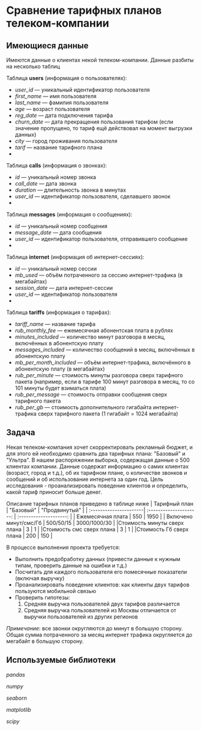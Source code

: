 # Сравнение тарифных планов телеком-компании

## Имеющиеся данные
Имеются данные о клиентах некой телеком-компании. Данные разбиты на несколько таблиц

Таблица **users** (информация о пользователях):
- *user_id* — уникальный идентификатор пользователя
- *first_name* — имя пользователя
- *last_name* — фамилия пользователя
- *age* — возраст пользователя 
- *reg_date* — дата подключения тарифа 
- *churn_date* — дата прекращения пользования тарифом (если значение пропущено, то тариф ещё действовал на момент выгрузки данных)
- *city* — город проживания пользователя
- *tarif* — название тарифного плана
- 
Таблица **calls** (информация о звонках):
- *id* — уникальный номер звонка
- *call_date* — дата звонка
- *duration* — длительность звонка в минутах
- *user_id* — идентификатор пользователя, сделавшего звонок
- 
Таблица **messages** (информация о сообщениях):
- *id* — уникальный номер сообщения
- *message_date* — дата сообщения
- *user_id* — идентификатор пользователя, отправившего сообщение
- 
Таблица **internet** (информация об интернет-сессиях):
- *id* — уникальный номер сессии
- *mb_used* — объём потраченного за сессию интернет-трафика (в мегабайтах)
- *session_date* — дата интернет-сессии
- *user_id* — идентификатор пользователя
- 
Таблица **tariffs** (информация о тарифах):
- *tariff_name* — название тарифа
- *rub_monthly_fee* — ежемесячная абонентская плата в рублях
- *minutes_included* — количество минут разговора в месяц, включённых в абонентскую плату
- *messages_included* — количество сообщений в месяц, включённых в абонентскую плату
- *mb_per_month_included* — объём интернет-трафика, включённого в абонентскую плату (в мегабайтах)
- *rub_per_minute* — стоимость минуты разговора сверх тарифного пакета (например, если в тарифе 100 минут разговора в месяц, то со 101 минуты будет взиматься плата)
- *rub_per_message* — стоимость отправки сообщения сверх тарифного пакета
- *rub_per_gb* — стоимость дополнительного гигабайта интернет-трафика сверх тарифного пакета (1 гигабайт = 1024 мегабайта)

## Задача
Некая телеком-компания хочет скорректировать рекламный бюджет, и для этого ей необходимо сравнить два тарифных плана: "Базовый" и "Ультра". В нашем распоряжении выборка, содержащая данные о 500 клиентах компании. Данные содержат информацию о самих клиентах (возраст, город и т.д.), об их тарифном плане, о количестве звонков и сообщений и об использование интернета за один год. Цель исследования - проанализировать поведение клиентов и определить, какой тариф приносит больше денег.

Описание тарифных планов приведено в таблице ниже
| Тарифный план | "Базовый" | "Продвинутый" |
| :----------------------| :---------------------: | :--------------------: |
| Ежемесячная плата      | 550 | 1950 |
| Включено минут/смс/Гб  | 500/50/15 | 3000/1000/30 |
|Стоимость минуты сверх плана | 3 | 1 |
|Стоимость смс сверх плана    | 3 | 1 |
|Стоимость Гб сверх плана     | 200 | 150 |

В процессе выполнения проекта требуется:
- Выполнить предобработку данных (привести данные к нужным типам, проверить данные на ошибки и т.д.)
- Посчитать для каждого пользователя его помесячные показатели (включая выручку)
- Проанализировать поведение клиентов: как клиенты двух тарифов пользуются мобильной связью
- Проверить гипотезы:
    1. Средняя выручка пользователей двух тарифов различается
    2. Средняя выручка пользователей из Москвы отличается от выручки пользователей из других регионов

*Примечание*: все звонки округляются до минут в большую сторону. Общая сумма потраченного за месяц интернет трафика округляется до мегабайт в большую сторону.

## Используемые библиотеки
*pandas*

*numpy*

*seaborn*

*matplotlib*

*scipy*
